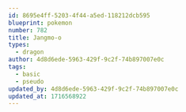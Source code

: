 ```yaml
---
id: 8695e4ff-5203-4f44-a5ed-118212dcb595
blueprint: pokemon
number: 782
title: Jangmo-o
types:
  - dragon
author: 4d8d6ede-5963-429f-9c2f-74b897007e0c
tags:
  - basic
  - pseudo
updated_by: 4d8d6ede-5963-429f-9c2f-74b897007e0c
updated_at: 1716568922
---
```

